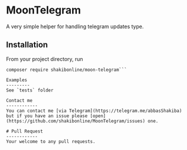 # MoonTelegram

A very simple helper for handling telegram updates type.

Installation
---------
From your project directory, run
```
composer require shakibonline/moon-telegram```

Examples
---------
See `tests` folder

Contact me
------------
You can contact me [via Telegram](https://telegram.me/abbasShakiba) but if you have an issue please [open](https://github.com/shakibonline/MoonTelegram/issues) one.

# Pull Request
------------
Your welcome to any pull requests.
